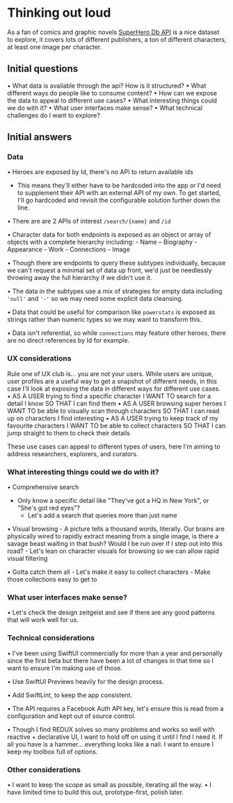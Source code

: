 # Thinking out loud

As a fan of comics and graphic novels [SuperHero Db API](https://superheroapi.com/index.html) is a nice dataset to explore, it covers lots of different publishers, a ton of different characters, at least one image per character.

## Initial questions

• What data is available through the api? How is it structured?
• What different ways do people like to consume content?
• How can we expose the data to appeal to different use cases?
• What interesting things could we do with it?
• What user interfaces make sense?
• What technical challenges do I want to explore?

## Initial answers

### Data
• Heroes are exposed by Id, there's no API to return available ids
 - This means they'll either have to be hardcoded into the app or I'd need to supplement their API with an external API of my own. To get started, I'll go hardcoded and revisit the configurable solution further down the line.

• There are are 2 APIs of interest `/search/{name}` and `/id`

• Character data for both endpoints is exposed as an object or array of objects with a complete hierarchy including:
	- Name
	– Biography
	- Appearance
	- Work
	- Connections
	- Image

• Though there are endpoints to query these subtypes individually, because we can't request a minimal set of data up front, we'd just be needlessly throwing away the full hierarchy if we didn't use it.

• The data in the subtypes use a mix of strategies for empty data including `'null'` and `'-'` so we may need some explicit data cleansing.

• Data that could be useful for comparison like `powerstats` is exposed as strings rather than numeric types so we may want to transform this.

• Data isn't referential, so while `connections` may feature other heroes, there are no direct references by Id for example.

### UX considerations

Rule one of UX club is... you are not your users.
While users are unique, user profiles are a useful way to get a snapshot of different needs, in this case I'll look at exposing the data in different ways for different use cases.
• AS A USER trying to find a specific character I WANT TO search for a detail I know SO THAT I can find them
• AS A USER browsing super heroes I WANT TO be able to visually scan through characters SO THAT I can read up on characters I find interesting
• AS A USER trying to keep track of my favourite characters I WANT TO be able to collect characters SO THAT I can jump straight to them to check their details 

These use cases can appeal to different types of users, here I'm aiming to address researchers, explorers, and curators.

### What interesting things could we do with it?

• Comprehensive search
 - Only know a specific detail like "They've got a HQ in New York", or "She's got red eyes"?
 	- Let's add a search that queries more than just name

• Visual browsing
	- A picture tells a thousand words, literally. Our brains are physically wired to rapidly extract meaning from a single image, is there a savage beast waiting in that bush? Would I be run over if I step out into this road?
		- Let's lean on character visuals for browsing so we can allow rapid visual filtering

• Gotta catch them all
	- Let's make it easy to collect characters
	- Make those collections easy to get to

### What user interfaces make sense?

• Let's check the design zeitgeist and see if there are any good patterns that will work well for us.

### Technical considerations

• I've been using SwiftUI commercially for more than a year and personally since the first beta but there have been a lot of changes in that time so I want to ensure I'm making use of those.

• Use SwiftUI Previews heavily for the design process.

• Add SwiftLint, to keep the app consistent.

• The API requires a Facebook Auth API key, let's ensure this is read from a configuration and kept out of source control.

• Though I find REDUX solves so many problems and works so well with reactive + declarative UI, I want to hold off on using it until I find I need it. If all you have is a hammer... everything looks like a nail. I want to ensure I keep my toolbox full of options.

### Other considerations

• I want to keep the scope as small as possible, iterating all the way.
• I have limited time to build this out, prototype-first, polish later.
